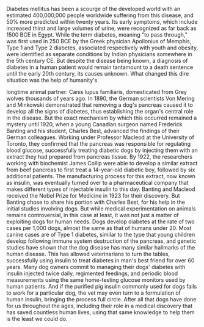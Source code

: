 
Diabetes mellitus has been a scourge
of the developed world
with an estimated 400,000,000 people
worldwide suffering from this disease,
and 50% more predicted
within twenty years.
Its early symptoms,
which include increased thirst
and large volumes of urine,
were recognized as far back
as 1500 BCE in Egypt.
While the term diabetes,
meaning &quot;to pass through,&quot;
was first used in 250 BCE
by the Greek physician
Apollonius of Memphis,
Type 1 and Type 2 diabetes,
associated respectively
with youth and obesity,
were identified as separate conditions
by Indian physicians
somewhere in the 5th century CE.
But despite the disease being known,
a diagnosis of diabetes in a human patient
would remain tantamount
to a death sentence
until the early 20th century,
its causes unknown.
What changed this dire situation
was the help of humanity&#39;s

longtime animal partner:
Canis lupus familiaris,
domesticated from Grey wolves
thousands of years ago.
In 1890, the German scientists
Von Mering and Minkowski
demonstrated that removing
a dog&#39;s pancreas
caused it to develop
all the signs of diabetes,
thus establishing the organ&#39;s
central role in the disease.
But the exact mechanism
by which this occurred
remained a mystery until 1920,
when a young Canadian surgeon
named Frederick Banting
and his student, Charles Best,
advanced the findings
of their German colleagues.
Working under Professor Macleod
at the University of Toronto,
they confirmed that the pancreas was
responsible for regulating blood glucose,
successfully treating diabetic dogs
by injecting them with an extract
they had prepared from pancreas tissue.
By 1922, the researchers working
with biochemist James Collip
were able to develop a similar extract
from beef pancreas
to first treat a 14-year-old diabetic boy,
followed by six additional patients.
The manufacturing process
for this extract, now known as insulin,
was eventually turned over
to a pharmaceutical company
that makes different types
of injectable insulin to this day.
Banting and Macleod received
the Nobel Prize for Medicine
in 1923 for their discovery.
But Banting chose to share
his portion with Charles Best,
for his help in the initial
studies involving dogs.
But while medical experimentation
on animals remains controversial,
in this case at least,
it was not just a matter
of exploiting dogs for human needs.
Dogs develop diabetes at the rate
of two cases per 1,000 dogs,
almost the same
as that of humans under 20.
Most canine cases are of Type 1 diabetes,
similar to the type
that young children develop
following immune system
destruction of the pancreas,
and genetic studies have shown
that the dog disease has many
similar hallmarks of the human disease.
This has allowed veterinarians
to turn the tables,
successfully using insulin
to treat diabetes
in man&#39;s best friend for over 60 years.
Many dog owners commit
to managing their dogs&#39; diabetes
with insulin injected twice daily,
regimented feedings,
and periodic blood measurements
using the same home-testing
glucose monitors used by human patients.
And if the purified pig insulin
commonly used for dogs
fails to work for a particular dog,
the vet may even turn
to a formulation of human insulin,
bringing the process full circle.
After all that dogs have done
for us throughout the ages,
including their role
in a medical discovery
that has saved countless human lives,
using that same knowledge
to help them is the least we could do.
